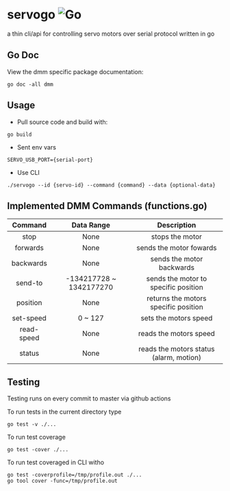 # servogo ![Go](https://github.com/NickHerrig/servogo/workflows/Go/badge.svg)
a thin cli/api for controlling servo motors over serial protocol written in go

## Go Doc
View the dmm specific package documentation:
```shell
go doc -all dmm
```

## Usage
- Pull source code and build with:
```shell
go build
```

- Sent env vars
```shell
SERVO_USB_PORT={serial-port}
```

- Use CLI
```shell
./servogo --id {servo-id} --command {command} --data {optional-data}
```

## Implemented DMM Commands (functions.go)


| Command         |  Data Range              |  Description                              |
|:---------------:|:------------------------:|:-----------------------------------------:|
|    stop         |  None                    | stops the motor                           | 
|    forwards     |  None                    | sends the motor fowards                   | 
|    backwards    |  None                    | sends the motor backwards                 | 
|    send-to      | -134217728 ~ 1342177270  | sends the motor to specific position      |
|    position     |  None                    | returns the motors specific position      | 
|    set-speed    |  0 ~ 127                 | sets the motors speed                     | 
|    read-speed   |  None                    | reads the motors speed                    |
|    status       |  None                    | reads the motors status (alarm, motion)   |


## Testing 
Testing runs on every commit to master via github actions

To run tests in the current directory type
```shell
go test -v ./...
```

To run test coverage 
```shell
go test -cover ./...
```

To run test coveraged in CLI witho
```shell
go test -coverprofile=/tmp/profile.out ./...
go tool cover -func=/tmp/profile.out
```
